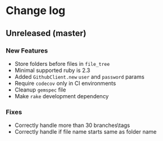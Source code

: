 # Change log

## Unreleased (master)

### New Features
* Store folders before files in `file_tree`
* Minimal supported ruby is 2.3
* Added `GithubClient.new` `user` and `password` params
* Require `codecov` only in CI environments
* Cleanup `gemspec` file
* Make `rake` development dependency

### Fixes
* Correctly handle more than 30 branches\tags
* Correctly handle if file name starts same as folder name
